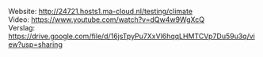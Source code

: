 Website: http://24721.hosts1.ma-cloud.nl/testing/climate  
Video: https://www.youtube.com/watch?v=dQw4w9WgXcQ  
Verslag: https://drive.google.com/file/d/16jsTpyPu7XxVl6hqqLHMTCVp7Du59u3q/view?usp=sharing
